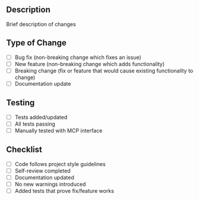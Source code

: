 ## Description
Brief description of changes

## Type of Change
- [ ] Bug fix (non-breaking change which fixes an issue)
- [ ] New feature (non-breaking change which adds functionality)
- [ ] Breaking change (fix or feature that would cause existing functionality to change)
- [ ] Documentation update

## Testing
- [ ] Tests added/updated
- [ ] All tests passing
- [ ] Manually tested with MCP interface

## Checklist
- [ ] Code follows project style guidelines
- [ ] Self-review completed
- [ ] Documentation updated
- [ ] No new warnings introduced
- [ ] Added tests that prove fix/feature works
